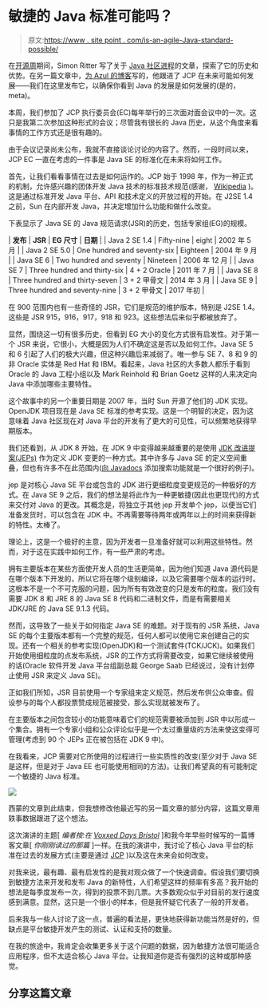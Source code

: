 # 敏捷的 Java 标准可能吗？

> 原文:[https://www . site point . com/is-an-agile-Java-standard-possible/](https://www.sitepoint.com/is-an-agile-java-standard-possible/)

在[开源周](https://www.sitepoint.com/blog/)期间，Simon Ritter 写了关于 [Java 社区进程](https://www.sitepoint.com/keeping-community-in-java-community-process-jcp/)的文章，探索了它的历史和优势。在另一篇文章中，[为 Azul 的博客](https://www.azul.com/agile-java-standard-possible/)写的，他跟进了 JCP 在未来可能如何发展——我们在这里发布它，以确保你看到 Java 的发展是如何发展的(是的，meta)。

本周，我们参加了 JCP 执行委员会(EC)每年举行的三次面对面会议中的一次。这只是我第二次参加这种形式的会议；尽管我有很长的 Java 历史，从这个角度来看事情的工作方式还是很有趣的。

由于会议记录尚未公布，我就不直接谈论讨论的内容了。然而，一段时间以来，JCP EC 一直在考虑的一件事是 Java SE 的标准化在未来将如何工作。

首先，让我们看看事情在过去是如何运作的。JCP 始于 1998 年，作为一种正式的机制，允许感兴趣的团体开发 Java 技术的标准技术规范(感谢， [Wikipedia](https://en.wikipedia.org/wiki/Java_Community_Process) )。这是通过标准开发 Java 平台、API 和技术定义的开放过程的开始。在 J2SE 1.4 之前，Sun 在内部开发 Java，并决定增加什么功能和做什么改变。

下表显示了 Java SE 的 Java 规范请求(JSR)的历史，包括专家组(EG)的规模。

| **发布** | **JSR** | **EG 尺寸** | **日期** |
| Java 2 SE 1.4 | Fifty-nine | eight | 2002 年 5 月 |
| Java 2 SE 5.0 | One hundred and seventy-six | Eighteen | 2004 年 9 月 |
| Java SE 6 | Two hundred and seventy | Nineteen | 2006 年 12 月 |
| Java SE 7 | Three hundred and thirty-six | 4 + 2 Oracle | 2011 年 7 月 |
| Java SE 8 | Three hundred and thirty-seven | 3 + 2 甲骨文 | 2014 年 3 月 |
| Java SE 9 | Three hundred and seventy-nine | 3 + 2 甲骨文 | 2017 年初 |

在 900 范围内也有一些奇怪的 JSR，它们是规范的维护版本，特别是 J2SE 1.4。这些是 JSR 915，916，917，918 和 923。这些想法后来似乎都被放弃了。

显然，围绕这一切有很多历史，但看到 EG 大小的变化方式很有启发性。对于第一个 JSR 来说，它很小，大概是因为人们不确定这是否以及如何工作。Java SE 5 和 6 引起了人们的极大兴趣，但这种兴趣后来减弱了。唯一参与 SE 7、8 和 9 的非 Oracle 实体是 Red Hat 和 IBM。看起来，Java 社区的大多数人都乐于看到 Oracle 的 Java 工程小组以及 Mark Reinhold 和 Brian Goetz 这样的人来决定向 Java 中添加哪些主要特性。

这个故事中的另一个重要日期是 2007 年，当时 Sun 开源了他们的 JDK 实现。OpenJDK 项目现在是 Java SE 标准的参考实现。这是一个明智的决定，因为这意味着 Java 社区现在对 Java 平台的开发有了更大的可见性，可以频繁地获得早期版本。

我们还看到，从 JDK 8 开始，在 JDK 9 中变得越来越重要的是使用 [JDK 改进提案(JEPs)](http://openjdk.java.net/jeps/0) 作为定义 JDK 变更的一种方式。其中许多与 Java SE 的定义空间重叠，但也有许多不在此范围内([向 Javadocs](http://openjdk.java.net/jeps/225) 添加搜索功能就是一个很好的例子)。

jep 是对核心 Java SE 平台或包含的 JDK 进行更细粒度变更规范的一种极好的方式。在 Java SE 9 之后，我们的想法是将此作为一种更敏捷(因此也更现代)的方式来交付对 Java 的更改。其概念是，将独立于其他 jep 开发单个 jep，以便当它们准备发货时，可以包含在 JDK 中。不再需要等待两年或两年以上的时间来获得新的特性。太棒了。

理论上，这是一个极好的主意，因为开发者一旦准备好就可以利用这些特性。然而，对于这在实践中如何工作，有一些严肃的考虑。

拥有主要版本在某些方面使开发人员的生活更简单，因为他们知道 Java 源代码是在哪个版本下开发的，所以它将在哪个级别编译，以及它需要哪个版本的运行时。这根本不是一个不可克服的问题，因为所有有效改变的只是发布的粒度。我们没有需要 JDK 8 和 JRE 8 的 Java SE 8 代码和二进制文件，而是有需要相关 JDK/JRE 的 Java SE 9.1.3 代码。

然而，这导致了一些关于如何指定 Java SE 的难题。对于现有的 JSR 系统，Java SE 的每个主要版本都有一个完整的规范，任何人都可以使用它来创建自己的实现。还有一个相关的参考实现(OpenJDK)和一个测试套件(TCK/JCK)。如果我们开始使用细粒度的点发布系统，JSR 的工作方式将需要改变，如果它继续被使用的话(Oracle 软件开发 Java 平台组副总裁 George Saab 已经说过，没有计划停止使用 JSR 来定义 Java SE)。

正如我们所知，JSR 目前使用一个专家组来定义规范，然后发布供公众审查。假设参与的每个人都投票赞成规范被接受，那么实现就被发布了。

在主要版本之间包含较小的功能意味着它们的规范需要被添加到 JSR 中以形成一个集合。拥有一个专家小组和公众评论似乎是一个太过重量级的方法来使这变得可管理(考虑到 90 个 JEPs 正在被包括在 JDK 9 中)。

在我看来，JCP 需要对它所使用的过程进行一些实质性的改变(至少对于 Java SE 是这样，但是对于 Java EE 也可能使用相同的方法)。让我们希望真的有可能制定一个敏捷的 Java 标准。

![](../Images/db74442c267d37c5977381f9dc0dcd15.png)

西蒙的文章到此结束，但我想修改他最近写的另一篇文章的部分内容，这篇文章用轶事数据跟进了这个想法。

这次演讲的主题[ *编者按:在 [Voxxed Days Bristol](https://voxxeddays.com/bristol/)* ]和我今年早些时候写的一篇博客文章[ *你刚刚读过的那篇* ]一样。在我的演讲中，我讨论了核心 Java 平台的标准在过去的发展方式(主要是通过 [JCP](https://www.jcp.org/en/home/index) )以及这在未来会如何改变。

对我来说，最有趣、最有启发性的是我对观众做了一个快速调查。假设我们要切换到敏捷方法来开发和发布 Java 的新特性，人们希望这样的频率有多高？我开始的想法是每季度发布一次，得到的投票不到几票。大多数观众似乎对目前的发行速度感到满意。显然，这只是一个很小的样本，但是我怀疑它代表了一般的开发者。

后来我与一些人讨论了这一点，普遍的看法是，更快地获得新功能当然是好的，但缺点是平台敏捷开发产生的测试、认证和支持的数量。

在我的旅途中，我肯定会收集更多关于这个问题的数据，因为敏捷方法很可能适合应用程序，但不太适合核心 Java 平台。让我知道你是否有强烈的这种或那种感觉。

## 分享这篇文章